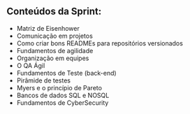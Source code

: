 ## Conteúdos da Sprint:

- Matriz de Eisenhower
- Comunicação em projetos
- Como criar bons READMEs para repositórios versionados
- Fundamentos de agilidade
- Organização em equipes
- O QA Ágil
- Fundamentos de Teste (back-end)
- Pirâmide de testes
- Myers e o princípio de Pareto
- Bancos de dados SQL e NOSQL
- Fundamentos de CyberSecurity
